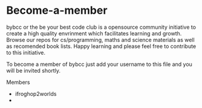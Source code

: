 # Become-a-member
bybcc or the be your best code club is a opensource community initiative to create a high quality envrinment which facilitates learning and growth. Browse our repos for cs/programming, maths and science materials as well as recomended book lists. Happy learning and please feel free to contribute to this initiative.

To become a member of bybcc just add your username to this file and you will be invited shortly.

Members
- ifroghop2worlds
-
